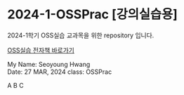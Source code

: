 # 2024-1-OSSPrac [강의실습용]
2024-1학기 OSS실습 교과목을 위한 repository 입니다.

[OSS실습 전자책 바로가기](https://wikidocs.net/book/13835)


My Name: Seoyoung Hwang    
Date: 27 MAR, 2024
class: OSSPrac

A
B
C